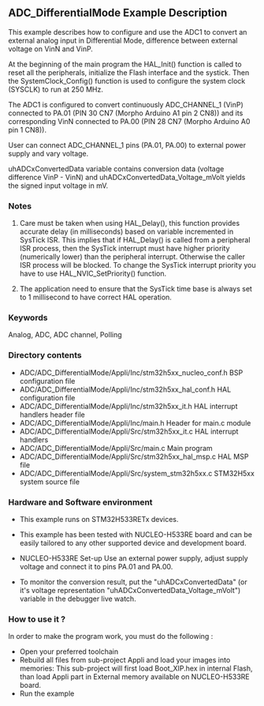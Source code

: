 ## <b>ADC_DifferentialMode Example Description</b>

This example describes how to configure and use the ADC1 to convert an external
analog input in Differential Mode, difference between external voltage on VinN and VinP.

At the beginning of the main program the HAL_Init() function is called to reset
all the peripherals, initialize the Flash interface and the systick.
Then the SystemClock_Config() function is used to configure the system clock (SYSCLK)
to run at 250 MHz.

The ADC1 is configured to convert continuously ADC_CHANNEL_1 (VinP) connected to PA.01 (PIN 30 CN7 (Morpho Arduino A1 pin 2 CN8))
and its corresponding VinN connected to PA.00 (PIN 28 CN7 (Morpho Arduino A0 pin 1 CN8)).

User can connect ADC_CHANNEL_1 pins (PA.01, PA.00) to external power supply  and vary voltage.

uhADCxConvertedData variable contains conversion data (voltage difference VinP - VinN)  and uhADCxConvertedData_Voltage_mVolt
yields the signed input voltage in mV.

### <b>Notes</b>

 1. Care must be taken when using HAL_Delay(), this function provides accurate delay (in milliseconds)
    based on variable incremented in SysTick ISR. This implies that if HAL_Delay() is called from
    a peripheral ISR process, then the SysTick interrupt must have higher priority (numerically lower)
    than the peripheral interrupt. Otherwise the caller ISR process will be blocked.
    To change the SysTick interrupt priority you have to use HAL_NVIC_SetPriority() function.

 2. The application need to ensure that the SysTick time base is always set to 1 millisecond
    to have correct HAL operation.

### <b>Keywords</b>

Analog, ADC, ADC channel, Polling

### <b>Directory contents</b>

  - ADC/ADC_DifferentialMode/Appli/Inc/stm32h5xx_nucleo_conf.h BSP configuration file
  - ADC/ADC_DifferentialMode/Appli/Inc/stm32h5xx_hal_conf.h    HAL configuration file
  - ADC/ADC_DifferentialMode/Appli/Inc/stm32h5xx_it.h          HAL interrupt handlers header file
  - ADC/ADC_DifferentialMode/Appli/Inc/main.h                    Header for main.c module
  - ADC/ADC_DifferentialMode/Appli/Src/stm32h5xx_it.c          HAL interrupt handlers
  - ADC/ADC_DifferentialMode/Appli/Src/main.c                    Main program
  - ADC/ADC_DifferentialMode/Appli/Src/stm32h5xx_hal_msp.c     HAL MSP file
  - ADC/ADC_DifferentialMode/Appli/Src/system_stm32h5xx.c      STM32H5xx system source file


### <b>Hardware and Software environment</b>

  - This example runs on STM32H533RETx devices.

  - This example has been tested with NUCLEO-H533RE board and can be
    easily tailored to any other supported device and development board.

  - NUCLEO-H533RE Set-up
    Use an external power supply, adjust supply voltage and connect it to pins PA.01 and PA.00.

  - To monitor the conversion result, put the "uhADCxConvertedData" (or it's voltage representation "uhADCxConvertedData_Voltage_mVolt")
    variable in the debugger live watch.

### <b>How to use it ?</b>

In order to make the program work, you must do the following :
 - Open your preferred toolchain
 - Rebuild all files from sub-project Appli and load your images into memories: This sub-project will first load Boot_XIP.hex in internal Flash,
   than load Appli part in External memory available on NUCLEO-H533RE board.
 - Run the example
 